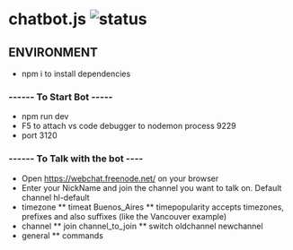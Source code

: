 # chatbot.js ![status](https://github.com/leandro-hl/chatbot.js/actions/workflows/node.js.yml/badge.svg)

## ENVIRONMENT
* npm i to install dependencies

### ------ To Start Bot -----
* npm run dev
* F5 to attach vs code debugger to nodemon process 9229
* port 3120

### ------ To Talk with the bot ----
* Open https://webchat.freenode.net/ on your browser
* Enter your NickName and join the channel you want to talk on. Default channel hl-default
* timezone
** timeat Buenos_Aires
** timepopularity accepts timezones, prefixes and also suffixes (like the Vancouver example)
* channel
** join channel_to_join
** switch oldchannel newchannel
* general
** commands
